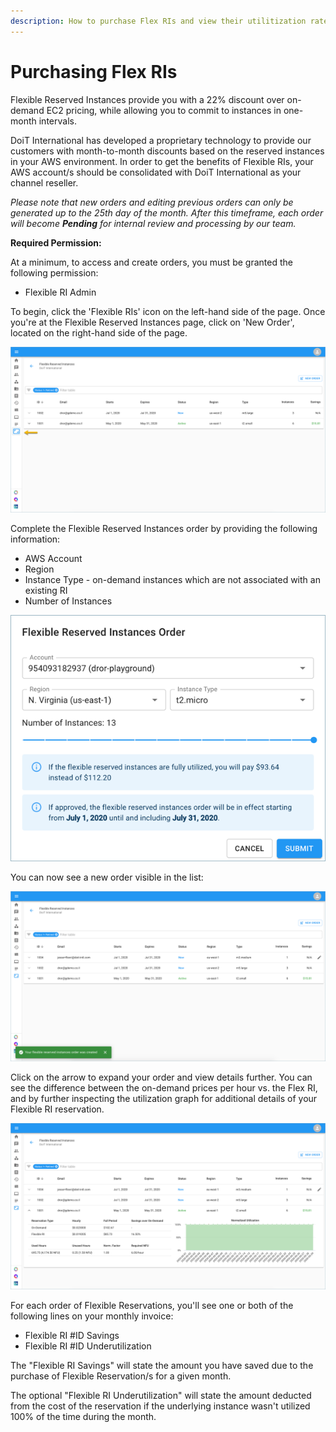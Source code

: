 ```yaml
---
description: How to purchase Flex RIs and view their utilitization rate.
---
```


# Purchasing Flex RIs

Flexible Reserved Instances provide you with a 22% discount over on-demand EC2 pricing, while allowing you to commit to instances in one-month intervals.

DoiT International has developed a proprietary technology to provide our customers with month-to-month discounts based on the reserved instances in your AWS environment. In order to get the benefits of Flexible RIs, your AWS account/s should be consolidated with DoiT International as your channel reseller.

_Please note that new orders and editing previous orders can only be generated up to the 25th day of the month. After this timeframe, each order will become **Pending** for internal review and processing by our team._

**Required Permission:**

At a minimum, to access and create orders, you must be granted the following permission:

* Flexible RI Admin

To begin, click the 'Flexible RIs' icon on the left-hand side of the page. Once you're at the Flexible Reserved Instances page, click on 'New Order', located on the right-hand side of the page.

![](../.gitbook/assets/flex-ri.png)

Complete the Flexible Reserved Instances order by providing the following information: 

* AWS Account
* Region
* Instance Type - on-demand instances which are not associated with an existing RI 
* Number of Instances

![](../.gitbook/assets/flex-ri-instance-order.png)



You can now see a new order visible in the list:

![](../.gitbook/assets/flex-new.png)



Click on the arrow to expand your order and view details further. You can see the difference between the on-demand prices per hour vs. the Flex RI, and by further inspecting the utilization graph for additional details of your Flexible RI reservation.

![](../.gitbook/assets/flex-expand.png)



For each order of Flexible Reservations, you'll see one or both of the following lines on your monthly invoice:

* Flexible RI \#ID Savings
* Flexible RI \#ID Underutilization

The "Flexible RI Savings" will state the amount you have saved due to the purchase of Flexible Reservation/s for a given month.

The optional "Flexible RI Underutilization" will state the amount deducted from the cost of the reservation if the underlying instance wasn't utilized 100% of the time during the month.







